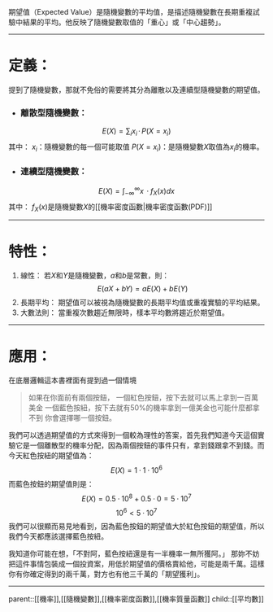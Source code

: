 期望值（Expected Value）是隨機變數的平均值，是描述隨機變數在長期重複試驗中結果的平均。他反映了隨機變數取值的「重心」或「中心趨勢」。
- - -
# 定義：
提到了隨機變數，那就不免俗的需要將其分為離散以及連續型隨機變數的期望值。
- ### 離散型隨機變數：
$$
E(X)=\sum_ix_i\,·\,P(X=x_i)
$$
其中：
$x_i$：隨機變數的每一個可能取值
$P(X=x_i)$：是隨機變數$X$取值為$x_i$的機率。


- ### 連續型隨機變數：
$$
E(X)=\int^\infty_{-\infty}x\,· f_X(x)dx
$$
其中：
$f_X(x)$是隨機變數$X$的[[機率密度函數|機率密度函數(PDF)]]
- - -
# 特性：
1. 線性：
	若$X$和$Y$是隨機變數，$a$和$b$是常數，則：
$$
E(aX+bY)=aE(X)+bE(Y)
$$
2. 長期平均：
	期望值可以被視為隨機變數的長期平均值或重複實驗的平均結果。
3. 大數法則：
	當重複次數趨近無限時，樣本平均數將趨近於期望值。
- - -
# 應用：
在底層邏輯這本書裡面有提到過一個情境
>如果在你面前有兩個按鈕，
>一個紅色按鈕，按下去就可以馬上拿到一百萬美金
>一個藍色按紐，按下去就有50%的機率拿到一億美金也可能什麼都拿不到
>你會選擇哪一個按鈕。

我們可以透過期望值的方式來得到一個較為理性的答案，首先我們知道今天這個實驗它是一個離散型的機率分配，因為兩個按鈕的事件只有，拿到錢跟拿不到錢。而今天紅色按紐的期望值為：
$$
E(X)=1·1·10^6
$$
而藍色按鈕的期望值則是：
$$
E(X)=0.5·10^8+0.5·0=5·10^7
$$
$$
10^6<5·10^7
$$
我們可以很顯而易見地看到，因為藍色按鈕的期望值大於紅色按鈕的期望值，所以我們今天都應該選擇藍色按紐。

我知道你可能在想，「不對阿，藍色按紐還是有一半機率一無所獲阿。」
那妳不妨把這件事情包裝成一個投資案，用低於期望值的價格賣給他，可能是兩千萬。這樣你有你確定得到的兩千萬，對方也有他三千萬的「期望獲利」。
- - -
parent::[[機率]],[[隨機變數]],[[機率密度函數]],[[機率質量函數]]
child::[[平均數]]